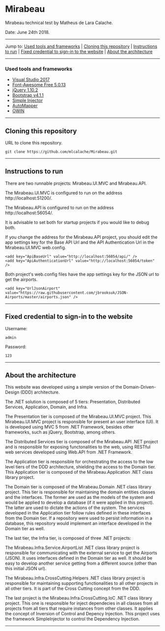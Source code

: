 # Mirabeau

Mirabeau technical test by Matheus de Lara Calache.

Date: June 24th 2018.

------

Jump to:
  [Used tools and frameworks](#used-tools-and-frameworks) |
  [Cloning this repository](#cloning-this-repository) |
  [Instructions to run](#instructions-to-run) |
  [Fixed credential to sign-in to the website](#fixed-credential-to-sign-in-to-the-website) |
  [About the architecture](#about-the-architecture)
  
------

### Used tools and frameworks
- [Visual Studio 2017](https://visualstudio.microsoft.com/)
- [Font-Awesome Free 5.0.13](https://fontawesome.com/)
- [jQuery 1.10.2](https://jquery.com/)
- [Bootstrap v4.1.1](https://getbootstrap.com/)
- [Simple Injector](https://simpleinjector.org/)
- [AutoMapper](https://automapper.org/)
- [OWIN](owin.org/)

------

## Cloning this repository

URL to clone this repository.
```shell
git clone https://github.com/mlcalache/Mirabeau.git
```
-----

## Instructions to run

There are two runnable projects: Mirabeau.UI.MVC and Mirabeau.API.

The Mirabeau.UI.MVC is configured to run on the address http://localhost:51200/.

The Mirabeau.API is configured to run on the address http://localhost:56054/.

It is advisable to set both for startup projects if you would like to debug both.

If you change the address for the Mirabeau.API project, you should edit the app settings key for the Base API Url and the API Authentication Url in the Mirabeau.UI.MVC web.config.

```shell
<add key="ApiBaseUrl" value="http://localhost:56054/api/" />
<add key="ApiAuthenticationUrl" value="http://localhost:56054/token" />
```

Both project's web.config files have the app settings key for the JSON url to get the airports.

```shell
<add key="UrlJsonAirport" value="https://raw.githubusercontent.com/jbrooksuk/JSON-Airports/master/airports.json" />
```

-----

## Fixed credential to sign-in to the website

Username:
```shell
admin
```
Password:
```shell
123
```
-----

## About the architecture

This website was developed using a simple version of the Domain-Driven-Design (DDD) architecture.

The .NET solution is composed of 5 tiers: Presentation, Distributed Services, Application, Domain, and Infra.

The Presentation tier is composed of the Mirabeau.UI.MVC project. This Mirabeau.UI.MVC project is responsible for present an user interface (UI). It is developed using MVC 5 from .NET Framework, besides other frameworks, such as jQuery, Bootstrap, among others.

The Distributed Services tier is composed of the Mirabeau.API .NET project and is responsible for exposing functonalities to the web, using RESTful web services developed using Web.API from .NET Framework.

The Application tier is responsible for orchestrating the access to the low level tiers of the DDD architecture, shielding the access to the Domain tier. This Application tier is composed of the Mirabeau.Application .NET class library project.

The Domain tier is composed of the Mirabeau.Domain .NET class library project. This tier is responsible for maintaining the domain entities classes and the interfaces. The former are used as the models of the system and would be applied to develop a database (if it were applied in this project). The latter are used to dictate the actions of the system. The services developed in the Application tier follow rules defined in these interfaces from the Domain tier. If a repository were used to persist information in a database, this repository would implement an interface developed in the Domain tier as well.

The last tier, the Infra tier, is composed of three .NET projects:

The Mirabeau.Infra.Service.AirportList .NET class library project is responsible for communicating with the external service to get the Airports (JSON). It uses interfaces defined in the Domain tier as well. It should be easy to develop another service getting from a different source (other than this initial JSON url).

The Mirabeau.Infra.CrossCutting.Helpers .NET class library project is responsible for maintaining supporting functionalities to all other projects in all other tiers. It is part of the Cross Cutting concept from the DDD.

The last project is the Mirabeau.Infra.CrossCutting.IoC .NET class library project. This one is responsible for inject dependecies in all classes from all projects from all tiers that require instances from other classes. It applies the concept of Inversion of Control and Depency Injection. This project uses the framework SimpleInjector to control the Dependency Injection.


-----

